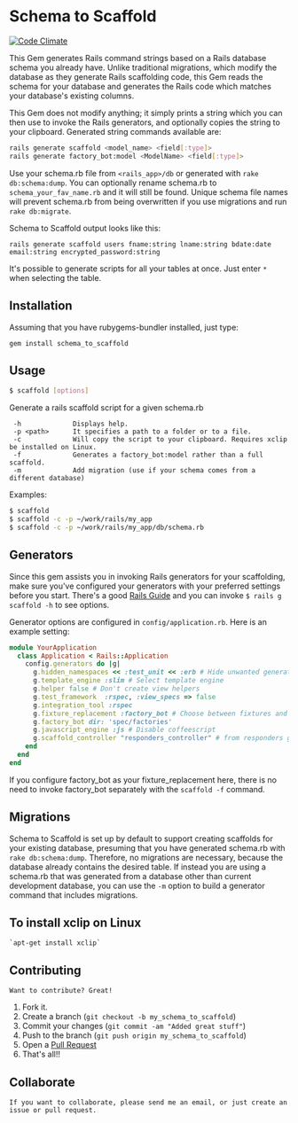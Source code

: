 # Schema to Scaffold

[![Code Climate](https://codeclimate.com/github/frenesim/schema_to_scaffold.png)](https://codeclimate.com/github/frenesim/schema_to_scaffold)

This Gem generates Rails command strings based on a Rails database schema you already have. Unlike traditional migrations, which modify the database as they generate Rails scaffolding code, this Gem reads the schema for your database and generates the Rails code which matches your database's existing columns.

This Gem does not modify anything; it simply prints a string which you can then use to invoke the Rails generators, and optionally copies the string to your clipboard. Generated string commands available are:
```bash
rails generate scaffold <model_name> <field[:type]>
rails generate factory_bot:model <ModelName> <field[:type]>
```

Use your schema.rb file from `<rails_app>/db` or generated with `rake db:schema:dump`. You can optionally rename schema.rb to `schema_your_fav_name.rb` and it will still be found. Unique schema file names will prevent schema.rb from being overwritten if you use migrations and run `rake db:migrate`.

Schema to Scaffold output looks like this:

    rails generate scaffold users fname:string lname:string bdate:date email:string encrypted_password:string

It's possible to generate scripts for all your tables at once. Just enter `*` when selecting the table.

## Installation

Assuming that you have rubygems-bundler installed, just type:

    gem install schema_to_scaffold

## Usage

```bash
$ scaffold [options]
```

Generate a rails scaffold script for a given schema.rb
```
 -h             Displays help.
 -p <path>      It specifies a path to a folder or to a file.
 -c             Will copy the script to your clipboard. Requires xclip be installed on Linux.
 -f             Generates a factory_bot:model rather than a full scaffold.
 -m             Add migration (use if your schema comes from a different database)
```
Examples:
```bash
$ scaffold
$ scaffold -c -p ~/work/rails/my_app
$ scaffold -c -p ~/work/rails/my_app/db/schema.rb
```

## Generators

Since this gem assists you in invoking Rails generators for your scaffolding, make sure you've configured your generators with your preferred settings before you start. There's a good [Rails Guide](http://guides.rubyonrails.org/generators.html) and you can invoke `$ rails g scaffold -h` to see options.

Generator options are configured in `config/application.rb`. Here is an example setting:

```ruby
module YourApplication
  class Application < Rails::Application
    config.generators do |g|
      g.hidden_namespaces << :test_unit << :erb # Hide unwanted generators
      g.template_engine :slim # Select template engine
      g.helper false # Don't create view helpers
      g.test_framework  :rspec, :view_specs => false
      g.integration_tool :rspec
      g.fixture_replacement :factory_bot # Choose between fixtures and factories
      g.factory_bot dir: 'spec/factories'
      g.javascript_engine :js # Disable coffeescript
      g.scaffold_controller "responders_controller" # from responders gem
    end
  end
end
```
If you configure factory_bot as your fixture_replacement here, there is no need to invoke factory_bot separately with the `scaffold -f` command.

## Migrations

Schema to Scaffold is set up by default to support creating scaffolds for your existing database, presuming that you have generated schema.rb with `rake db:schema:dump`. Therefore, no migrations are necessary, because the database already contains the desired table. If instead you are using a schema.rb that was generated from a database other than current development database, you can use the `-m` option to build a generator command that includes migrations.

## To install xclip on Linux

    `apt-get install xclip`

## Contributing

	Want to contribute? Great!

1. Fork it.
2. Create a branch (`git checkout -b my_schema_to_scaffold`)
3. Commit your changes (`git commit -am "Added great stuff"`)
4. Push to the branch (`git push origin my_schema_to_scaffold`)
5. Open a [Pull Request][1]
6. That's all!!

[1]: http://github.com/frenesim/schema_to_scaffold/pulls

## Collaborate

	If you want to collaborate, please send me an email, or just create an issue or pull request.
